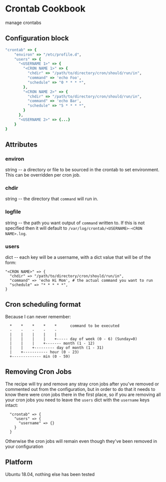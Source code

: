 # Crontab Cookbook

manage crontabs


## Configuration block

```ruby
"crontab" => {
	"environ" => "/etc/profile.d",
	"users" => {
	  "<USERNAME 1>" => {
	    "<CRON NAME 1>" => {
	      "chdir" => "/path/to/directory/cron/should/run/in",
	      "command" => 'echo Foo',
	      "schedule" => "0 * * * *",
	    },
	    "<CRON NAME 2>" => {
	      "chdir" => "/path/to/directory/cron/should/run/in",
	      "command" => 'echo Bar',
	      "schedule" => "5 * * * *",
	    }
	  },
	  "<USERNAME 2>" => {...}
	}
}
```


## Attributes

### environ

string -- a directory or file to be sourced in the crontab to set environment. This can be overridden per cron job.


### chdir

string -- the directory that `command` will run in.


### logfile

string -- the path you want output of `command` written to. If this is not specified then it will default to `/var/log/crontab/<USERNAME>-<CRON NAME>.log`.


### users

dict -- each key will be a username, with a dict value that will be of the form:

    "<CRON NAME>" => {
      "chdir" => "/path/to/directory/cron/should/run/in",
      "command" => 'echo Hi Mom', # the actual command you want to run
      "schedule" => "* * * * *",
    }


## Cron scheduling format

Because I can never remember:

      *    *    *    *    *      command to be executed
      -    -    -    -    -
      |    |    |    |    |
      |    |    |    |    +----- day of week (0 - 6) (Sunday=0)
      |    |    |    +------- month (1 - 12)
      |    |    +--------- day of month (1 - 31)
      |    +----------- hour (0 - 23)
      +------------- min (0 - 59)


## Removing Cron Jobs

The recipe will try and remove any stray cron jobs after you've removed or commented out from the configuration, but in order to do that it needs to know there were cron jobs there in the first place, so if you are removing all your cron jobs you need to leave the `users` dict with the `username` keys intact:

      "crontab" => {
        "users" => {
          "username" => {}
        }
      }

Otherwise the cron jobs will remain even though they've been removed in your configuration


## Platform

Ubuntu 18.04, nothing else has been tested

